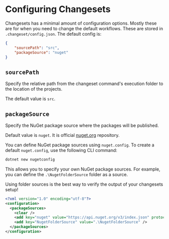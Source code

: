 # Configuring Changesets

Changesets has a minimal amount of configuration options. Mostly these are for when you need to change the default workflows. These are stored in `.changeset/config.json`. The default config is:

```json
{
    "sourcePath": "src",
    "packageSource": "nuget"
}
```

## `sourcePath`

Specify the relative path from the changeset command's execution folder to the location of the projects.

The default value is `src`.

## `packageSource`

Specify the NuGet package source where the packages will be published.

Default value is `nuget`. It is official [nuget.org](https://www.nuget.org/) repository.

You can define NuGet package sources using `nuget.config`. To create a default `nuget.config`, use the following CLI command:

```bash
dotnet new nugetconfig
```

This allows you to specify your own NuGet package sources. For example, you can define the `.\NugetFolderSource` folder as a source.

Using folder sources is the best way to verify the output of your changesets setup!

```xml
<?xml version="1.0" encoding="utf-8"?>
<configuration>
  <packageSources>
    <clear />
    <add key="nuget" value="https://api.nuget.org/v3/index.json" protocolVersion="3" />
    <add key="NugetFolderSource" value=".\NugetFolderSource" />
  </packageSources>
</configuration>
```
